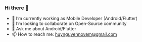 ### Hi there 👋
- 🔭 I’m currently working as Mobile Developer (Android/Flutter)
- 👯 I’m looking to collaborate on Open-Source community
- 💬 Ask me about Android/Flutter
- 📫 How to reach me: huynguyennovem@gmail.com
